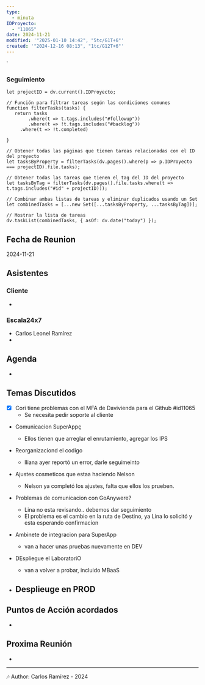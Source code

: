 ```yaml
---
type:
  - minuta
IDProyecto:
  - "11065"
date: 2024-11-21
modified: '"2025-01-10 14:42", "5tc/G1T+6"'
created: '"2024-12-16 08:13", "1tc/G12T+6"'
---
```

`

### Seguimiento

```dataviewjs
let projectID = dv.current().IDProyecto;

// Función para filtrar tareas según las condiciones comunes
function filterTasks(tasks) {
   return tasks
        .where(t => t.tags.includes("#followup"))
        .where(t => !t.tags.includes("#backlog"))
     .where(t => !t.completed)
        
}

// Obtener todas las páginas que tienen tareas relacionadas con el ID del proyecto
let tasksByProperty = filterTasks(dv.pages().where(p => p.IDProyecto === projectID).file.tasks);

// Obtener todas las tareas que tienen el tag del ID del proyecto
let tasksByTag = filterTasks(dv.pages().file.tasks.where(t => t.tags.includes("#id" + projectID)));

// Combinar ambas listas de tareas y eliminar duplicados usando un Set
let combinedTasks = [...new Set([...tasksByProperty, ...tasksByTag])];

// Mostrar la lista de tareas
dv.taskList(combinedTasks, { asOf: dv.date("today") });
 ```
## Fecha de Reunion
2024-11-21

## Asistentes

### Cliente
* 
### Escala24x7
- Carlos Leonel Ramírez
-  

## Agenda
* 
## Temas Discutidos
- [x] Cori tiene problemas con el MFA de Davivienda para el Github #id11065
	- Se necesita pedir soporte al cliente
- Comunicacion SuperAppç
	- Ellos tienen que arreglar el enrutamiento, agregar los IPS
- Reorganizaciond el codigo
	- Iliana ayer reportó un error, darle seguimeinto  
- Ajustes cosmeticos que estaa haciendo Nelson
	- Nelson ya completó los ajustes, falta que ellos los prueben.
- Problemas de comunicacion con GoAnywere?
	- Lina no esta revisando.. debemos dar seguimiento
	- El problema es el cambio en la ruta de Destino, ya Lina lo solicitó y esta esperando confirmacion




- Ambinete de integracion para SuperApp
	- van a hacer unas pruebas nuevamente en DEV
- DEspliegue el LaboratoriO
	- van a volver a probar, incluido MBaaS
- Desplieuge en PROD
	- 


## Puntos de Acción acordados
- 

## Proxima Reunión
*   

---
🎶
Author: Carlos Ramírez - 2024
